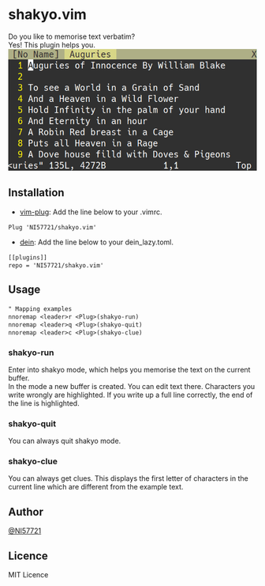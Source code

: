 # shakyo.vim
Do you like to memorise text verbatim?  
Yes! This plugin helps you.
![screenshot](https://raw.githubusercontent.com/NI57721/shakyo.vim/assets/screenshot.gif)

## Installation
- [vim-plug](https://github.com/junegunn/vim-plug): Add the line below to your .vimrc.  
```
Plug 'NI57721/shakyo.vim'
```

- [dein](https://github.com/Shougo/dein.vim): Add the line below to your dein_lazy.toml.  
```
[[plugins]]
repo = 'NI57721/shakyo.vim'
```

## Usage
```
" Mapping examples
nnoremap <leader>r <Plug>(shakyo-run)
nnoremap <leader>q <Plug>(shakyo-quit)
nnoremap <leader>c <Plug>(shakyo-clue)
```
### shakyo-run
Enter into shakyo mode, which helps you memorise the text on the current buffer.  
In the mode a new buffer is created. You can edit text there. Characters you write wrongly are highlighted. If you write up a full line correctly, the end of the line is highlighted.

### shakyo-quit
You can always quit shakyo mode.

### shakyo-clue
You can always get clues. This displays the first letter of characters in the current line which are different from the example text.

## Author
[@NI57721](https://twitter.com/NI57721)

## Licence
MIT Licence

